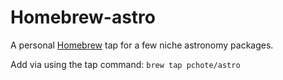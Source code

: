Homebrew-astro
==============
A personal [Homebrew](https://github.com/mxcl/homebrew) tap for a few niche astronomy packages.

Add via using the tap command: `brew tap pchote/astro`